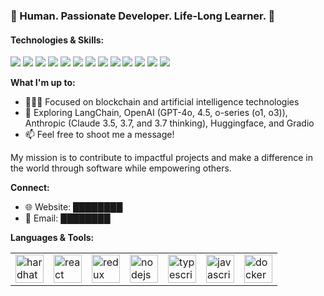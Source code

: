 ### 🌱 Human. Passionate Developer. Life-Long Learner. 🌱

#### Technologies & Skills:
![](https://img.shields.io/badge/Blockchain-3C3C3C?style=flat-square&logo=ethereum&logoColor=white)
![](https://img.shields.io/badge/Solidity-8B4513?style=flat-square&logo=solidity&logoColor=white)
![](https://img.shields.io/badge/Typescript-3178C6?style=flat-square&logo=typescript&logoColor=white)
![](https://img.shields.io/badge/Web3.js-61DAFB?style=flat-square&logo=web3.js&logoColor=white)
![](https://img.shields.io/badge/Smart_Contracts-9400D3?style=flat-square&logo=smart-contracts&logoColor=white)
![](https://img.shields.io/badge/Docker-2496ED?style=flat-square&logo=docker&logoColor=white)
![](https://img.shields.io/badge/Python-3776AB?style=flat-square&logo=python&logoColor=white)
![](https://img.shields.io/badge/Java-ED8B00?style=flat-square&logo=java&logoColor=white)
![](https://img.shields.io/badge/Go-00ADD8?style=flat-square&logo=go&logoColor=white)
![](https://img.shields.io/badge/OpenAI-412991?style=flat-square&logo=openai&logoColor=white)
![](https://img.shields.io/badge/Hugging_Face-FF6B6B?style=flat-square&logo=huggingface&logoColor=white)
![](https://img.shields.io/badge/Gradio-4A4A4A?style=flat-square&logo=gradio&logoColor=white)
![](https://img.shields.io/badge/LangChain-007ACC?style=flat-square&logo=langchain&logoColor=white)

**What I'm up to:**

- 👨🏽‍💻 Focused on blockchain and artificial intelligence technologies
- 🌱 Exploring LangChain, OpenAI (GPT-4o, 4.5, o-series (o1, o3)), Anthropic (Claude 3.5, 3.7, and 3.7 thinking), Huggingface, and Gradio
- 📫 Feel free to shoot me a message!

My mission is to contribute to impactful projects and make a difference in the world through software while empowering others.

**Connect:**
- 🌐 Website: ████████
- 📧 Email: ████████

**Languages & Tools:**   
<table>
   <tr>
        <td><img src="https://seeklogo.com/images/H/hardhat-logo-888739EBB4-seeklogo.com.png" alt="hardhat" height="45"></td>
        <td><img src="https://cdn.jsdelivr.net/gh/devicons/devicon/icons/react/react-original.svg" alt="react" height="45"></td>
        <td><img src="https://cdn.jsdelivr.net/gh/devicons/devicon/icons/redux/redux-original.svg" alt="redux" height="45"></td>
        <td><img src="https://cdn.jsdelivr.net/gh/devicons/devicon/icons/nodejs/nodejs-original.svg" alt="nodejs" height="45"></td>
        <td><img src="https://cdn.jsdelivr.net/gh/devicons/devicon/icons/typescript/typescript-original.svg" alt="typescript" height="45"></td>
        <td><img
        <td><img src="https://cdn.jsdelivr.net/gh/devicons/devicon/icons/javascript/javascript-original.svg" alt="javascript" height="45"></td>
        <td><img src="https://cdn.jsdelivr.net/gh/devicons/devicon/icons/docker/docker-original.svg" alt="docker" height="45"></td>
    </tr>
</table>

</br>
